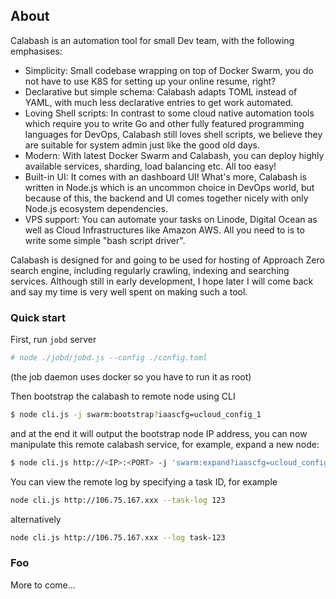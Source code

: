 ## About
Calabash is an automation tool for small Dev team, with the following emphasises:

* Simplicity: Small codebase wrapping on top of Docker Swarm, you do not have to use K8S for setting up your online resume, right?
* Declarative but simple schema: Calabash adapts TOML instead of YAML, with much less declarative entries to get work automated.
* Loving Shell scripts: In contrast to some cloud native automation tools which require you to write Go and other fully featured programming languages for DevOps, Calabash still loves shell scripts, we believe they are suitable for system admin just like the good old days.
* Modern: With latest Docker Swarm and Calabash, you can deploy highly available services, sharding, load balancing etc. All too easy!
* Built-in UI: It comes with an dashboard UI! What's more, Calabash is written in Node.js which is an uncommon choice in DevOps world, but because of this, the backend and UI comes together nicely with only Node.js ecosystem dependencies.
* VPS support: You can automate your tasks on Linode, Digital Ocean as well as Cloud Infrastructures like Amazon AWS. All you need to is to write some simple "bash script driver".

Calabash is designed for and going to be used for hosting of Approach Zero search engine, including regularly crawling, indexing and searching services. Although still in early development, I hope later I will come back and say my time is very well spent on making such a tool.

### Quick start
First, run `jobd` server
```sh
# node ./jobd/jobd.js --config ./config.toml
```
(the job daemon uses docker so you have to run it as root)

Then bootstrap the calabash to remote node using CLI
```sh
$ node cli.js -j swarm:bootstrap?iaascfg=ucloud_config_1
```
and at the end it will output the bootstrap node IP address, you can now manipulate this remote calabash service, for example, expand a new node:
```sh
$ node cli.js http://<IP>:<PORT> -j 'swarm:expand?iaascfg=ucloud_config_1&role=worker&typeIP=private'
```

You can view the remote log by specifying a task ID, for example
```sh
node cli.js http://106.75.167.xxx --task-log 123
```
alternatively
```sh
node cli.js http://106.75.167.xxx --log task-123
```

### Foo
More to come...
